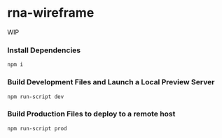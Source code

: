 # rna-wireframe

WIP

### Install Dependencies

````
npm i
````

### Build Development Files and Launch a Local Preview Server
````
npm run-script dev
````

### Build Production Files to deploy to a remote host
````
npm run-script prod
````
